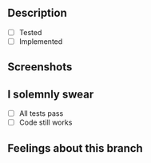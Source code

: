 ## Description


- [ ] Tested
- [ ] Implemented

## Screenshots

## I solemnly swear
- [ ] All tests pass
- [ ] Code still works

## Feelings about this branch
![]()
